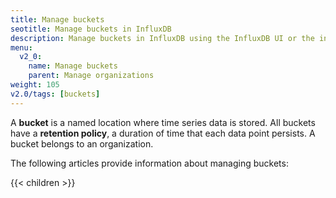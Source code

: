 ```yaml
---
title: Manage buckets
seotitle: Manage buckets in InfluxDB
description: Manage buckets in InfluxDB using the InfluxDB UI or the influx CLI.
menu:
  v2_0:
    name: Manage buckets
    parent: Manage organizations
weight: 105
v2.0/tags: [buckets]
---
```


A **bucket** is a named location where time series data is stored.
All buckets have a **retention policy**, a duration of time that each data point persists.
A bucket belongs to an organization.

The following articles provide information about managing buckets:

{{< children >}}
